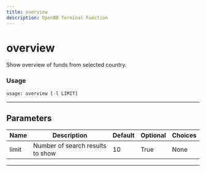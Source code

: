 ```yaml
---
title: overview
description: OpenBB Terminal Function
---
```


# overview

Show overview of funds from selected country.

### Usage 
```python
usage: overview [-l LIMIT]
```
---
## Parameters

| Name | Description | Default | Optional | Choices |
| ---- | ----------- | ------- | -------- | ------- |
| limit | Number of search results to show | 10 | True | None |
---
